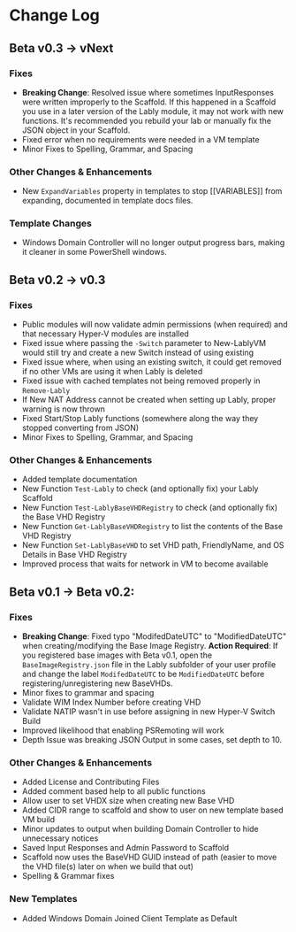 # Change Log

## Beta v0.3 -> vNext

### Fixes

- **Breaking Change**: Resolved issue where sometimes InputResponses were written improperly to the Scaffold. If this happened in a Scaffold you use in a later version of the Lably module, it may not work with new functions. It's recommended you rebuild your lab or manually fix the JSON object in your Scaffold.
- Fixed error when no requirements were needed in a VM template
- Minor Fixes to Spelling, Grammar, and Spacing

### Other Changes & Enhancements
- New `ExpandVariables` property in templates to stop [[VARIABLES]] from expanding, documented in template docs files.

### Template Changes
- Windows Domain Controller will no longer output progress bars, making it cleaner in some PowerShell windows.

## Beta v0.2 -> v0.3

### Fixes

- Public modules will now validate admin permissions (when required) and that necessary Hyper-V modules are installed
- Fixed issue where passing the `-Switch` parameter to New-LablyVM would still try and create a new Switch instead of using existing
- Fixed issue where, when using an existing switch, it could get removed if no other VMs are using it when Lably is deleted
- Fixed issue with cached templates not being removed properly in `Remove-Lably`
- If New NAT Address cannot be created when setting up Lably, proper warning is now thrown
- Fixed Start/Stop Lably functions (somewhere along the way they stopped converting from JSON)
- Minor Fixes to Spelling, Grammar, and Spacing

### Other Changes & Enhancements

- Added template documentation
- New Function `Test-Lably` to check (and optionally fix) your Lably Scaffold
- New Function `Test-LablyBaseVHDRegistry` to check (and optionally fix) the Base VHD Registry
- New Function `Get-LablyBaseVHDRegistry` to list the contents of the Base VHD Registry
- New Function `Set-LablyBaseVHD` to set VHD path, FriendlyName, and OS Details in Base VHD Registry
- Improved process that waits for network in VM to become available

## Beta v0.1 -> Beta v0.2:

### Fixes

- **Breaking Change**: Fixed typo "ModifedDateUTC" to "ModifiedDateUTC" when creating/modifying the Base Image Registry.  **Action Required**: If you registered base images with Beta v0.1, open the `BaseImageRegistry.json` file in the Lably subfolder of your user profile and change the label `ModifedDateUTC` to be `ModifiedDateUTC` before registering/unregistering new BaseVHDs.
- Minor fixes to grammar and spacing
- Validate WIM Index Number before creating VHD
- Validate NATIP wasn't in use before assigning in new Hyper-V Switch Build
- Improved likelihood that enabling PSRemoting will work
- Depth Issue was breaking JSON Output in some cases, set depth to 10.

### Other Changes & Enhancements

- Added License and Contributing Files
- Added comment based help to all public functions
- Allow user to set VHDX size when creating new Base VHD
- Added CIDR range to scaffold and show to user on new template based VM build
- Minor updates to output when building Domain Controller to hide unnecessary notices
- Saved Input Responses and Admin Password to Scaffold
- Scaffold now uses the BaseVHD GUID instead of path (easier to move the VHD file(s) later on when we build that out)
- Spelling & Grammar fixes

### New Templates

- Added Windows Domain Joined Client Template as Default

